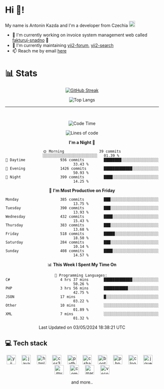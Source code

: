 # Hi 👋!
My name is Antonin Kazda and I'm a developer from Czechia <img src="https://openmoji.org/data/color/svg/1F1E8-1F1FF.svg" width="20px" alt="Czech flag">

- 🔨 I'm currently working on invoice system management web called [fakturuj-snadno](https://fakturuj-snadno.cz) 📑
- 🧰 I'm currently maintaining [yii2-forum](https://github.com/2rats/yii2-forum), [yii2-search](https://github.com/kazda01/yii2-search)
- 📫 Reach me by email [here](mailto:antoninkazda@seznam.cz)

# 📊 Stats

<div align="center">
  
  [![GitHub Streak](https://streak-stats.demolab.com/?user=kazda01&theme=dark)](https://git.io/streak-stats)
  
  ![Top Langs](https://github-readme-stats-seven-lime-78.vercel.app/api/top-langs/?username=kazda01&layout=compact&theme=dark&hide=Shell,Batchfile,Awk,HTML,Swig,c%2B%2B)
  
</div>

---

<br>

<div align="center">
  
<!--START_SECTION:waka-->
![Code Time](http://img.shields.io/badge/Code%20Time-93%20hrs%2031%20mins-blue)

![Lines of code](https://img.shields.io/badge/From%20Hello%20World%20I%27ve%20Written-1.4%20million%20lines%20of%20code-blue)

**I'm a Night 🦉** 

```text
🌞 Morning                39 commits          ░░░░░░░░░░░░░░░░░░░░░░░░░   01.39 % 
🌆 Daytime                936 commits         ████████░░░░░░░░░░░░░░░░░   33.43 % 
🌃 Evening                1426 commits        █████████████░░░░░░░░░░░░   50.93 % 
🌙 Night                  399 commits         ████░░░░░░░░░░░░░░░░░░░░░   14.25 % 
```
📅 **I'm Most Productive on Friday** 

```text
Monday                   385 commits         ███░░░░░░░░░░░░░░░░░░░░░░   13.75 % 
Tuesday                  390 commits         ███░░░░░░░░░░░░░░░░░░░░░░   13.93 % 
Wednesday                432 commits         ████░░░░░░░░░░░░░░░░░░░░░   15.43 % 
Thursday                 383 commits         ███░░░░░░░░░░░░░░░░░░░░░░   13.68 % 
Friday                   518 commits         █████░░░░░░░░░░░░░░░░░░░░   18.50 % 
Saturday                 284 commits         ███░░░░░░░░░░░░░░░░░░░░░░   10.14 % 
Sunday                   408 commits         ████░░░░░░░░░░░░░░░░░░░░░   14.57 % 
```


📊 **This Week I Spent My Time On** 

```text
💬 Programming Languages: 
C#                       4 hrs 37 mins       █████████████░░░░░░░░░░░░   50.26 % 
PHP                      3 hrs 56 mins       ███████████░░░░░░░░░░░░░░   42.75 % 
JSON                     17 mins             █░░░░░░░░░░░░░░░░░░░░░░░░   03.22 % 
Other                    10 mins             ░░░░░░░░░░░░░░░░░░░░░░░░░   01.89 % 
XML                      7 mins              ░░░░░░░░░░░░░░░░░░░░░░░░░   01.32 % 
```


 Last Updated on 03/05/2024 18:38:21 UTC
<!--END_SECTION:waka-->

</div>

## 💻 Tech stack
<div align="center">
  <img src="https://cdn.jsdelivr.net/gh/devicons/devicon/icons/yii/yii-original.svg" height="30" alt="yii logo"  />
  <img width="12" />
  <img src="https://cdn.jsdelivr.net/gh/devicons/devicon/icons/javascript/javascript-original.svg" height="30" alt="javascript logo"  />
  <img width="12" />
  <img src="https://cdn.jsdelivr.net/gh/devicons/devicon/icons/html5/html5-original.svg" height="30" alt="html5 logo"  />
  <img width="12" />
  <img src="https://cdn.jsdelivr.net/gh/devicons/devicon/icons/css3/css3-original.svg" height="30" alt="css3 logo"  />
  <img width="12" />
  <img src="https://cdn.jsdelivr.net/gh/devicons/devicon/icons/python/python-original.svg" height="30" alt="python logo"  />
  <img width="12" />
  <img src="https://cdn.jsdelivr.net/gh/devicons/devicon/icons/csharp/csharp-original.svg" height="30" alt="csharp logo"  />
  <img width="12" />
  <img src="https://cdn.jsdelivr.net/gh/devicons/devicon/icons/bootstrap/bootstrap-original.svg" height="30" alt="bootstrap logo"  />
  <img width="12" />
  <img src="https://cdn.jsdelivr.net/gh/devicons/devicon/icons/php/php-original.svg" height="30" alt="php logo"  />
  <img width="12" />
  <img src="https://cdn.jsdelivr.net/gh/devicons/devicon/icons/c/c-original.svg" height="30" alt="c logo"  />
  <img width="12" />
  <img src="https://cdn.jsdelivr.net/gh/devicons/devicon/icons/jquery/jquery-original.svg" height="30" alt="jquery logo"  />
  <img width="12" />
  <img src="https://cdn.jsdelivr.net/gh/devicons/devicon/icons/mysql/mysql-original.svg" height="30" alt="mysql logo"  />
  <img width="12" />
  <img src="https://cdn.jsdelivr.net/gh/devicons/devicon/icons/composer/composer-original.svg" height="30" alt="composer logo"  />
  <img width="12" />
  <img src="https://cdn.jsdelivr.net/gh/devicons/devicon/icons/markdown/markdown-original.svg" height="30" alt="markdown logo"  />
  <img width="12" />
  <img src="https://cdn.jsdelivr.net/gh/devicons/devicon/icons/vscode/vscode-original.svg" height="30" alt="vscode logo"  />

  and more..
  
</div>
